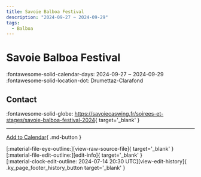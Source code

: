 ```yaml
---
title: Savoie Balboa Festival
description: "2024-09-27 ~ 2024-09-29"
tags:
  - Balboa
---
```


# Savoie Balboa Festival 

:fontawesome-solid-calendar-days: 2024-09-27 ~ 2024-09-29  
:fontawesome-solid-location-dot: Drumettaz-Clarafond  

## Contact

:fontawesome-solid-globe: <https://savoiecaswing.fr/soirees-et-stages/savoie-balboa-festival-2024>{ target='_blank' }  

---

[Add to Calendar](https://swing.news/ics/en/2024/fr/savoie-balboa-festival-2024.ics){ .md-button }

<div class="ky_page_footer" markdown>
<div class="ky_page_footer_trailing" markdown="span">
[:material-file-eye-outline:][view-raw-source-file]{ target='_blank' }
[:material-file-edit-outline:][edit-info]{ target='_blank' }
</div>
<div class="ky_page_footer_leading" markdown="span">
[:material-clock-edit-outline: 2024-07-14 20:30 UTC][view-edit-history]{ .ky_page_footer_history_button target='_blank' }
</div>
</div>

[view-raw-source-file]: https://github.com/swingdance/events/blob/main/2024/fr/savoie-balboa-festival-2024.json "View Raw Source File"
[edit-info]: https://github.com/swingdance/events/issues/new?assignees=&labels=update+event&projects=&template=03-update_entity.yml&title=%5B2024%2Ffr%5D%20Savoie%20Balboa%20Festival&region=fr&year=2024&id=savoie-balboa-festival-2024&name=Savoie%20Balboa%20Festival&org_id= "Edit Info"

[view-edit-history]: https://github.com/swingdance/events/commits/main/2024/fr/savoie-balboa-festival-2024.json "View Edit History"
